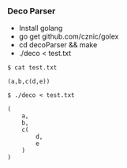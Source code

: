 ### Deco Parser

*   Install golang
*   go get github.com/cznic/golex
*   cd decoParser && make
*   ./deco < test.txt

```
$ cat test.txt

(a,b,c(d,e))

$ ./deco < test.txt

(
	a,
	b,
	c(
		d,
		e
	)
)

```

